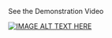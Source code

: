 See the Demonstration Video

[![IMAGE ALT TEXT HERE](https://img.youtube.com/vi/sfX2r6V3Rdk/0.jpg)](https://www.youtube.com/watch?v=sfX2r6V3Rdk)
